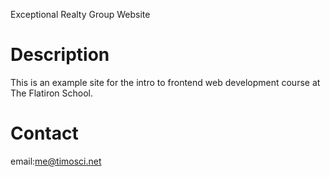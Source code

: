 Exceptional Realty Group Website

# Description

This is an example site for the intro to frontend web development course at The Flatiron School.

# Contact

email:me@timosci.net